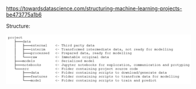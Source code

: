 https://towardsdatascience.com/structuring-machine-learning-projects-be473775a1b6

Structure:


![Default structure](1_RQ67cmHwVHNW_ciezOvcag.png "Title")


